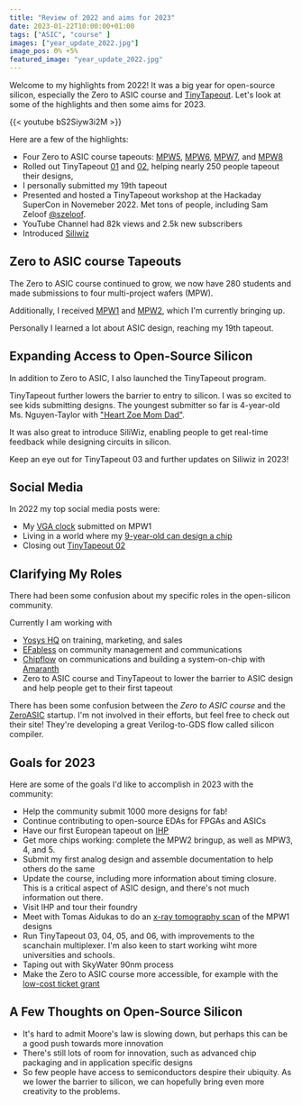 ```yaml
---
title: "Review of 2022 and aims for 2023"
date: 2023-01-22T10:00:00+01:00
tags: ["ASIC", "course" ]
images: ["year_update_2022.jpg"]
image_pos: 0% +5%
featured_image: "year_update_2022.jpg"
---
```


Welcome to my highlights from 2022! It was a big year for open-source silicon, especially the Zero to ASIC course and [TinyTapeout](https://tinytapeout.com). Let's look at some of the highlights and then some aims for 2023.

{{< youtube bS2Siyw3i2M >}}

Here are a few of the highlights:
* Four Zero to ASIC course tapeouts: [MPW5](/post/mpw5_submitted/), [MPW6](/post/mpw6_submitted/), [MPW7](/post/mpw7_submitted/), and [MPW8](/post/mpw8_submitted/)
* Rolled out TinyTapeout [01](https://tinytapeout.com/runs/tt01/) and [02](https://tinytapeout.com/runs/tt02/), helping nearly 250 people tapeout their designs,
* I personally submitted my 19th tapeout
* Presented and hosted a TinyTapeout workshop at the Hackaday SuperCon in Novemeber 2022. Met tons of people, including Sam Zeloof [@szeloof](https://twitter.com/szeloof).
* YouTube Channel had 82k views and 2.5k new subscribers
* Introduced [Siliwiz](https://www.youtube.com/watch?v=V9xCa4RNfCM)


## Zero to ASIC course Tapeouts
The Zero to ASIC course continued to grow, we now have 280 students and made submissions to four multi-project wafers (MPW).

Additionally, I received [MPW1](/post/mpw1-is-alive/) and [MPW2](https://twitter.com/matthewvenn/status/1588656855353790465?s=20), which I'm currently bringing up.

Personally I learned a lot about ASIC design, reaching my 19th tapeout. 

## Expanding Access to Open-Source Silicon
In addition to Zero to ASIC, I also launched the TinyTapeout program. 

TinyTapeout further lowers the barrier to entry to silicon. I was so excited to see kids submitting designs. The youngest submitter so far is 4-year-old Ms. Nguyen-Taylor with ["Heart Zoe Mom Dad"](https://tinytapeout.com/runs/tt02/031/).

It was also great to introduce SiliWiz, enabling people to get real-time feedback while designing circuits in silicon.

Keep an eye out for TinyTapeout 03 and further updates on Siliwiz in 2023!

## Social Media
In 2022 my top social media posts were:
* My [VGA clock](https://twitter.com/matthewvenn/status/1509491474722967553?s=20) submitted on MPW1
* Living in a world where my [9-year-old can design a chip](https://twitter.com/matthewvenn/status/1566377267298697221)
* Closing out [TinyTapeout 02](https://twitter.com/matthewvenn/status/1598736789119930380?s=20)

## Clarifying My Roles
There had been some confusion about my specific roles in the open-silicon community.

Currently I am working with
* [Yosys HQ](https://www.yosyshq.com/) on training, marketing, and sales
* [EFabless](https://efabless.com/) on community management and communications
* [Chipflow](https://www.chipflow.io/) on communications and building a system-on-chip with [Amaranth](https://github.com/amaranth-lang/amaranth)
* Zero to ASIC course and TinyTapeout to lower the barrier to ASIC design and help people get to their first tapeout

There has been some confusion between the *Zero to ASIC course* and the [ZeroASIC](https://www.zeroasic.com/) startup. I'm not involved in their efforts, but feel free to check out their site! They're developing a great Verilog-to-GDS flow called silicon compiler.

## Goals for 2023
Here are some of the goals I'd like to accomplish in 2023 with the community:
* Help the community submit 1000 more designs for fab!
* Continue contributing to open-source EDAs for FPGAs and ASICs
* Have our first European tapeout on [IHP](https://www.ihp-solutions.com/index.php?id=11)
* Get more chips working: complete the MPW2 bringup, as well as MPW3, 4, and 5.
* Submit my first analog design and assemble documentation to help others do the same
* Update the course, including more information about timing closure. This is a critical aspect of ASIC design, and there's not much information out there.
* Visit IHP and tour their foundry
* Meet with Tomas Aidukas to do an [x-ray tomography scan](https://www.youtube.com/watch?v=lEvf16Op2U8) of the MPW1 designs
* Run TinyTapeout 03, 04, 05, and 06, with improvements to the scanchain multiplexer. I'm also keen to start working wiht more universities and schools.
* Taping out with SkyWater 90nm process
* Make the Zero to ASIC course more accessible, for example with the [low-cost ticket grant](/#grant)

## A Few Thoughts on Open-Source Silicon
* It's hard to admit Moore's law is slowing down, but perhaps this can be a good push towards more innovation
* There's still lots of room for innovation, such as advanced chip packaging and in application specific designs
* So few people have access to semiconductors despire their ubiquity. As we lower the barrier to silicon, we can hopefully bring even more creativity to the problems.
